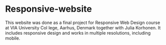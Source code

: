 # Responsive-website
This website was done as a final project for Responsive Web Design course at VIA University Col lege, Aarhus,
Denmark together with Julia Korhonen. It includes responsive design and works in multiple resolutions, including mobile.
